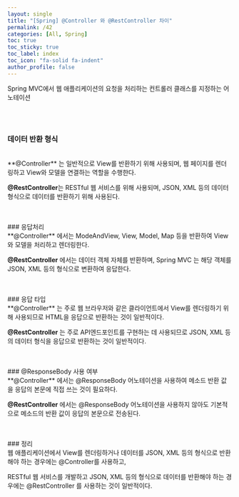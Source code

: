 ```yaml
---
layout: single
title: "[Spring] @Controller 와 @RestController 차이"
permalink: /42
categories: [All, Spring]
toc: true
toc_sticky: true
toc_label: index
toc_icon: "fa-solid fa-indent"
author_profile: false
---
```


Spring MVC에서 웹 애플리케이션의 요청을 처리하는 컨트롤러 클래스를 지정하는 어노테이션

<br>

<br>

### 데이터 반환 형식

<br>
**@Controller** 는 일반적으로 View를 반환하기 위해 사용되며, 웹 페이지를 렌더링하고 View와 모델을 연결하는 역할을 수행한다.

**@RestController**는 RESTful 웹 서비스를 위해 사용되며, JSON, XML 등의 데이터 형식으로 데이터를 반환하기 위해 사용된다.

<br>

<br>
### 응답처리

<br>
**@Controller** 에서는 ModeAndView, View, Model, Map 등을 반환하여 View와 모델을 처리하고 렌더링한다.

**@RestController** 에서는 데이터 객체 자체를 반환하며, Spring MVC 는 해당 객체를 JSON, XML 등의 형식으로 변환하여 응답한다.

<br>

<br>
### 응답 타입

<br>
**@Controller** 는 주로 웹 브라우저와 같은 클라이언트에서 View를 렌더링하기 위해 사용되므로 HTML을 응답으로 반환하는 것이 일반적이다.

**@RestController** 는 주로 API엔드포인트를 구현하는 데 사용되므로 JSON, XML 등의 데이터 형식을 응답으로 반환하는 것이 일반적이다.

<br>

<br>
### @ResponseBody 사용 여부

<br>
**@Controller** 에서는 @ResponseBody 어노테이션을 사용하여 메소드 반환 값을 응답의 본문에 직접 쓰는 것이 필요하다.

**@RestController** 에서는 @ResponseBody 어노테이션을 사용하지 않아도 기본적으로 메소드의 반환 값이 응답의 본문으로 전송된다.

<br>

<br>
### 정리

<br>
웹 애플리케이션에서 View를 렌더링하거나 데이터를 JSON, XML 등의 형식으로 반환해야 하는 경우에는 @Controller를 사용하고,

RESTful 웹 서비스를 개발하고 JSON, XML 등의 형식으로 데이터를 반환해야 하는 경우에는 @RestController 를 사용하는 것이 일반적이다.